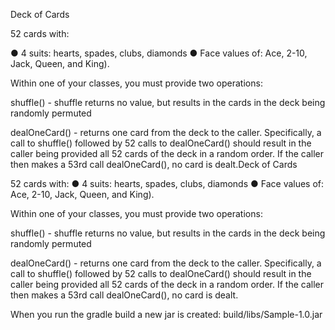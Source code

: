
Deck of Cards

52 cards with:

● 4 suits: hearts​, spades​, clubs​, diamonds
● Face values of: Ace​, 2-10​, Jack​, Queen​, and King​).


Within one of your classes, you must provide two operations:

shuffle()​ - shuffle returns no value, but results in the cards in the deck being randomly
permuted

dealOneCard()​ - returns one card from the deck to the caller. Specifically, a call to
shuffle() followed by 52 calls to dealOneCard() should result in the caller being provided
all 52 cards of the deck in a random order. If the caller then makes a 53rd call
dealOneCard(), no card is dealt.Deck of Cards

52 cards with:
● 4 suits: hearts​, spades​, clubs​, diamonds
● Face values of: Ace​, 2-10​, Jack​, Queen​, and King​).

Within one of your classes, you must provide two operations:

shuffle()​ - shuffle returns no value, but results in the cards in the deck being randomly
permuted

dealOneCard()​ - returns one card from the deck to the caller. Specifically, a call to
shuffle() followed by 52 calls to dealOneCard() should result in the caller being provided
all 52 cards of the deck in a random order. If the caller then makes a 53rd call
dealOneCard(), no card is dealt.

When you run the gradle build a new jar is created: build/libs/Sample-1.0.jar
